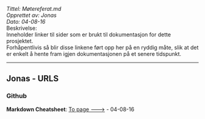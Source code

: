 *Tittel: Møtereferat.md*  
*Opprettet av: Jonas*  
*Dato: 04-08-16*  
Beskrivelse:  
   Inneholder linker til sider som er brukt til dokumentasjon for dette prosjektet.  
    Forhåpentlivis så blir disse linkene ført opp her på en ryddig måte, slik at det er enkelt å hente fram igjen dokumentasjonen på et senere tidspunkt.

-------------------------------------------

## Jonas - URLS 

### Github
   **Markdown Cheatsheet**: [To page --->](https://github.com/adam-p/markdown-here/wiki/Markdown-Cheatsheet#h1) - 04-08-16
